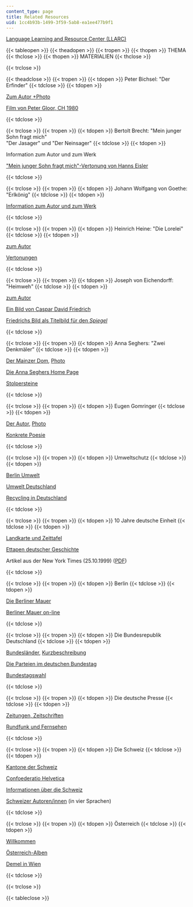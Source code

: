 ```yaml
---
content_type: page
title: Related Resources
uid: 1cc4b93b-1499-3f59-5ab8-ea1ee477b9f1
---
```


[Language Learning and Resource Center (LLARC)](http://llarc.mit.edu/)

{{< tableopen >}}
{{< theadopen >}}
{{< tropen >}}
{{< thopen >}}
THEMA
{{< thclose >}}
{{< thopen >}}
MATERIALIEN
{{< thclose >}}

{{< trclose >}}

{{< theadclose >}}
{{< tropen >}}
{{< tdopen >}}
Peter Bichsel: "Der Erfinder"
{{< tdclose >}}
{{< tdopen >}}


[Zum Autor +Photo](http://www.suhrkamp.de/autoren/autor.cfm?id=375)

[Film von Peter Gloor, CH 1980](https://web.archive.org/web/20120809204717/http://www.headfilm.ch/films/02882.html)


{{< tdclose >}}

{{< trclose >}}
{{< tropen >}}
{{< tdopen >}}
Bertolt Brecht: "Mein junger Sohn fragt mich"  
"Der Jasager" und "Der Neinsager"
{{< tdclose >}}
{{< tdopen >}}


Information zum Autor und zum Werk

["Mein junger Sohn fragt mich"-Vertonung von Hanns Eisler](http://eislermusic.com/reviews/son.htm)


{{< tdclose >}}

{{< trclose >}}
{{< tropen >}}
{{< tdopen >}}
Johann Wolfgang von Goethe: "Erlkönig"
{{< tdclose >}}
{{< tdopen >}}


[Information zum Autor und zum Werk](http://www.goethe-bytes.de/)


{{< tdclose >}}

{{< trclose >}}
{{< tropen >}}
{{< tdopen >}}
Heinrich Heine: "Die Lorelei"
{{< tdclose >}}
{{< tdopen >}}


[zum Autor](http://www.duesseldorf.de/kultur/heineinstitut/index.htm)

[Vertonungen](http://www.lieder.net/lieder/get_text.html?TextId=7600)


{{< tdclose >}}

{{< trclose >}}
{{< tropen >}}
{{< tdopen >}}
Joseph von Eichendorff: "Heimweh"
{{< tdclose >}}
{{< tdopen >}}


[zum Autor](http://gutenberg.spiegel.de/autoren/eichndrf.htm)

[Ein Bild von Caspar David Friedrich](http://de.wikipedia.org/w/index.php?title=Datei:Caspar_David_Friedrich_032.jpg&filetimestamp=20080314145432)

[Friedrichs Bild als Titelbild für den _Spiegel_](http://web.mit.edu/21f.402/www/images/Spiegel_Titel.JPG)


{{< tdclose >}}

{{< trclose >}}
{{< tropen >}}
{{< tdopen >}}
Anna Seghers: "Zwei Denkmäler"
{{< tdclose >}}
{{< tdopen >}}


[Der Mainzer Dom](https://web.archive.org/web/20040614094504/http://www.mainz.de/tourist/index.htm), [Photo](https://web.archive.org/web/20040428172611/http://www.mainz.de/tourist/sehens/bild_htm/tou035.htm)

[Die Anna Seghers Home Page](http://www.uni-potsdam.de/u/germanistik/literatur20/fr_index.html) 

[Stolpersteine](http://www.stolpersteine.com/)


{{< tdclose >}}

{{< trclose >}}
{{< tropen >}}
{{< tdopen >}}
Eugen Gomringer
{{< tdclose >}}
{{< tdopen >}}


[Der Autor](http://de.wikipedia.org/wiki/Eugen_Gomringer), [Photo](https://web.archive.org/web/20121115201543/http://www.gezett.de/)

[Konkrete Poesie](http://www.ubu.com/papers/gomringer02.html) 


{{< tdclose >}}

{{< trclose >}}
{{< tropen >}}
{{< tdopen >}}
Umweltschutz
{{< tdclose >}}
{{< tdopen >}}


[Berlin Umwelt](http://www.stadtentwicklung.berlin.de/umwelt/) 

[Umwelt Deutschland](http://www.umwelt-deutschland.de/)

[Recycling in Deutschland](http://www.phil-fak.uni-duesseldorf.de/)


{{< tdclose >}}

{{< trclose >}}
{{< tropen >}}
{{< tdopen >}}
10 Jahre deutsche Einheit
{{< tdclose >}}
{{< tdopen >}}


[Landkarte und Zeittafel](http://www.goethe.de/dll/pro/tlk/folie_22-f.html)

[Ettapen deutscher Geschichte](http://www.goethe.de/dll/pro/tlk/folie_21-f.html)

Artikel aus der New York Times (25.10.1999) ([PDF](http://web.mit.edu/21f.402/www/OstWestNYT102599.pdf))


{{< tdclose >}}

{{< trclose >}}
{{< tropen >}}
{{< tdopen >}}
Berlin
{{< tdclose >}}
{{< tdopen >}}


[Die Berliner Mauer](http://www.die-berliner-mauer.de/)

[Berliner Mauer on-line](https://web.archive.org/web/20150403060505/http://www.dailysoft.com/berlinwall/index_de.html)


{{< tdclose >}}

{{< trclose >}}
{{< tropen >}}
{{< tdopen >}}
Die Bundesrepublik Deutschland
{{< tdclose >}}
{{< tdopen >}}


[Bundesländer](http://www.goethe.de/dll/pro/uebersichten/folie_ue03-f.html), [Kurzbeschreibung](http://www.goethe.de/dll/pro/uebersichten/folie_ue02-f.html)

[Die Parteien im deutschen Bundestag](http://www.goethe.de/dll/pro/tlk/folie_24-f.html)

[Bundestagswahl](http://www.goethe.de/dll/pro/tlk/folie_25-f.html)


{{< tdclose >}}

{{< trclose >}}
{{< tropen >}}
{{< tdopen >}}
Die deutsche Presse
{{< tdclose >}}
{{< tdopen >}}


[Zeitungen, Zeitschriften](http://www.goethe.de/dll/pro/lkpc/Presse.htm)

[Rundfunk und Fernsehen](http://www.goethe.de/dll/pro/lkpc/TV_Radio.htm)


{{< tdclose >}}

{{< trclose >}}
{{< tropen >}}
{{< tdopen >}}
Die Schweiz
{{< tdclose >}}
{{< tdopen >}}


[Kantone der Schweiz](http://www.admin.ch/ch/d/sr/c101.html)

[Confoederatio Helvetica](http://www.admin.ch/)

[Informationen über die Schweiz](http://www.about.ch/)

[Schweizer Autoren/innen](http://www.bibliomedia.ch/de/) (in vier Sprachen)


{{< tdclose >}}

{{< trclose >}}
{{< tropen >}}
{{< tdopen >}}
Österreich
{{< tdclose >}}
{{< tdopen >}}


[Willkommen](http://www.oesterreich.com/)

[Österreich-Alben](http://www.aeiou.at/aeiou)

[Demel in Wien](http://www.demel.at/)


{{< tdclose >}}

{{< trclose >}}

{{< tableclose >}}